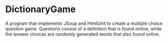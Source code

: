 # DictionaryGame
A program that implements JSoup and HtmlUnit to create a multiple choice question game. Questions consist of a definition that is found online, while the answer choices are randomly generated words that also found online. 
